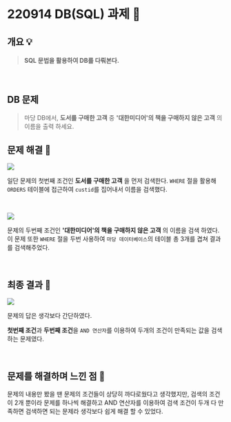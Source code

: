 # 220914 DB(SQL) 과제 📜

 ## 개요 💡
> #### SQL 문법을 활용하여 DB를 다뤄본다. 

<br>

## DB 문제
> 마당 DB에서, **도서를 구매한 고객** 중 **'대한미디어'의 책을 구매하지 않은 고객** 의 이름을 출력 하세요.

## 문제 해결 🔑

![](https://velog.velcdn.com/images/jaepal/post/9379929e-3d53-4c0e-a0fd-ee9cf1d173dc/image.PNG)



일단 문제의 첫번째 조건인 **도서를 구매한 고객** 을 먼저 검색한다.
`WHERE` 절을 활용해 `ORDERS` 테이블에 접근하여 `custid`를 집어내서 이름을 검색했다.

<br>

![](https://velog.velcdn.com/images/jaepal/post/1ac974e1-3853-4c77-b727-f5c102c41f24/image.PNG)



문제의 두번째 조건인 **'대한미디어'의 책을 구매하지 않은 고객** 의 이름을 검색 하였다.
이 문제 또한 `WHERE` 절을 두번 사용하여 `마당 데이터베이스`의 테이블 총 3개를 겹쳐 결과를 검색해주었다.

<br>

## 최종 결과 🧱

![](https://velog.velcdn.com/images/jaepal/post/d3f46a1e-9dc1-4768-8bbf-4eb05233bc1e/image.PNG)


문제의 답은 생각보다 간단하였다. 

**첫번째 조건**과 **두번째 조건**을 `AND 연산자`를 이용하여 두개의 조건이 만족되는 값을 검색하는 문제였다.

<br>

## 문제를 해결하며 느낀 점 🤔

문제의 내용만 봤을 땐 문제의 조건들이 상당히 까다로웠다고 생각했지만, 검색의 조건이 2개 뿐이라 문제를 하나씩 해결하고 AND 연산자를 이용하여 검색 조건이 두개 다 만족하면 검색하면 되는 문제라 생각보다 쉽게 해결 할 수 있었다. 
